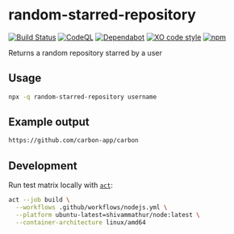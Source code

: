 # random-starred-repository

[![Build Status](https://github.com/vintagesucks/random-starred-repository/workflows/Build/badge.svg)](https://github.com/vintagesucks/random-starred-repository/actions) [![CodeQL](https://github.com/vintagesucks/random-starred-repository/actions/workflows/codeql-analysis.yml/badge.svg)](https://github.com/vintagesucks/random-starred-repository/actions/workflows/codeql-analysis.yml) [![Dependabot](https://badgen.net/badge/Dependabot/enabled/green?icon=dependabot)](https://dependabot.com/) [![XO code style](https://img.shields.io/badge/code_style-XO-5ed9c7.svg)](https://github.com/xojs/xo) [![npm](https://img.shields.io/npm/v/random-starred-repository)](https://www.npmjs.com/package/random-starred-repository)

Returns a random repository starred by a user

## Usage
```sh
npx -q random-starred-repository username
```

## Example output
```sh
https://github.com/carbon-app/carbon
```

## Development
Run test matrix locally with [`act`](https://github.com/nektos/act):
```sh
act --job build \
  --workflows .github/workflows/nodejs.yml \
  --platform ubuntu-latest=shivammathur/node:latest \
  --container-architecture linux/amd64
```
